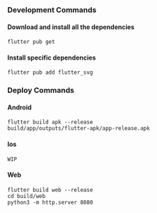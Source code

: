 ### Development Commands

#### Download and install all the dependencies

    flutter pub get

#### Install specific dependencies

    flutter pub add flutter_svg

### Deploy Commands


#### Android

    flutter build apk --release
    build/app/outputs/flutter-apk/app-release.apk

#### Ios

    WIP

#### Web

    flutter build web --release
    cd build/web
    python3 -m http.server 8080


